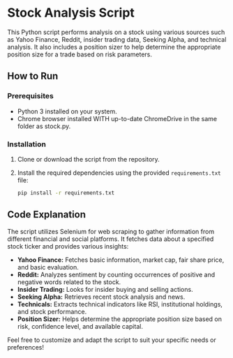 # Stock Analysis Script

This Python script performs analysis on a stock using various sources such as Yahoo Finance, Reddit, insider trading data, Seeking Alpha, and technical analysis. It also includes a position sizer to help determine the appropriate position size for a trade based on risk parameters.

## How to Run

### Prerequisites

- Python 3 installed on your system.
- Chrome browser installed WITH up-to-date ChromeDrive in the same folder as stock.py.

### Installation

1. Clone or download the script from the repository.
2. Install the required dependencies using the provided `requirements.txt` file:
   
    ```bash
    pip install -r requirements.txt
    ```

## Code Explanation

The script utilizes Selenium for web scraping to gather information from different financial and social platforms. It fetches data about a specified stock ticker and provides various insights:

- **Yahoo Finance:** Fetches basic information, market cap, fair share price, and basic evaluation.
- **Reddit:** Analyzes sentiment by counting occurrences of positive and negative words related to the stock.
- **Insider Trading:** Looks for insider buying and selling actions.
- **Seeking Alpha:** Retrieves recent stock analysis and news.
- **Technicals:** Extracts technical indicators like RSI, institutional holdings, and stock performance.
- **Position Sizer:** Helps determine the appropriate position size based on risk, confidence level, and available capital.

Feel free to customize and adapt the script to suit your specific needs or preferences! 
